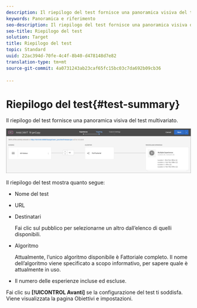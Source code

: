 ```yaml
---
description: Il riepilogo del test fornisce una panoramica visiva del test multivariato.
keywords: Panoramica e riferimento
seo-description: Il riepilogo del test fornisce una panoramica visiva del test multivariato.
seo-title: Riepilogo del test
solution: Target
title: Riepilogo del test
topic: Standard
uuid: 22ac394d-70fe-4c4f-8b40-d478148d7e82
translation-type: tm+mt
source-git-commit: 4a0731243ab23caf65fc15bc03c7da692b09cb36

---
```



# Riepilogo del test{#test-summary}

Il riepilogo del test fornisce una panoramica visiva del test multivariato.

![Finestra di dialogo Riepilogo del test](/help/c-activities/c-multivariate-testing/t-create-multivariate-test/assets/summary2new.png)

Il riepilogo del test mostra quanto segue:

* Nome del test
* URL
* Destinatari

   Fai clic sul pubblico per selezionarne un altro dall’elenco di quelli disponibili.
* Algoritmo

   Attualmente, l’unico algoritmo disponibile è Fattoriale completo. Il nome dell’algoritmo viene specificato a scopo informativo, per sapere quale è attualmente in uso.
* Il numero delle esperienze incluse ed escluse.

Fai clic su **[!UICONTROL Avanti]** se la configurazione del test ti soddisfa. Viene visualizzata la pagina Obiettivi e impostazioni.
